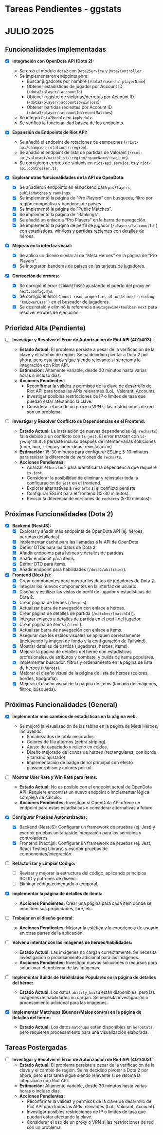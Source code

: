 # Tareas Pendientes - ggstats
# JULIO 2025
## Funcionalidades Implementadas

- [x] **Integración con OpenDota API (Dota 2):**
    - Se creó el módulo `dota2` con `Dota2Service` y `Dota2Controller`.
    - Se implementaron endpoints para:
        - Buscar jugadores por nombre (`/dota2/search/:playerName`)
        - Obtener estadísticas de jugador por Account ID (`/dota2/player/:accountId`)
        - Obtener registro de victorias/derrotas por Account ID (`/dota2/player/:accountId/winloss`)
        - Obtener partidas recientes por Account ID (`/dota2/player/:accountId/recentMatches`)
    - Se integró `Dota2Module` en `AppModule`.
    - Se verificó la funcionalidad básica de los endpoints.

- [x] **Expansión de Endpoints de Riot API:**
    - Se añadió el endpoint de rotaciones de campeones (`/riot-api/champion-rotations/:region`).
    - Se añadió el endpoint de lista de partidas de Valorant (`/riot-api/valorant/matchlist/:region/:gameName/:tagLine`).
    - Se corrigieron errores de sintaxis en `riot-api.service.ts` y `riot-api.controller.ts`.

- [x] **Explorar otras funcionalidades de la API de OpenDota:**
    - [x] Se añadieron endpoints en el backend para `proPlayers`, `publicMatches` y `rankings`.
    - [x] Se implementó la página de "Pro Players" con búsqueda, filtro por región competitiva y banderas de países.
    - [x] Se implementó la página de "Public Matches".
    - [x] Se implementó la página de "Rankings".
    - [x] Se añadió un enlace a "Pro Players" en la barra de navegación.
    - [x] Se implementó la página de perfil de jugador (`/players/[accountId]`) con estadísticas, win/loss y partidas recientes con detalles de héroes.

- [x] **Mejoras en la interfaz visual:**
    - [x] Se aplicó un diseño similar al de "Meta Heroes" en la página de "Pro Players".
    - [x] Se integraron banderas de países en las tarjetas de jugadores.

- [x] **Corrección de errores:**
    - [x] Se corrigió el error `ECONNREFUSED` ajustando el puerto del proxy en `next.config.mjs`.
    - [x] Se corrigió el error `Cannot read properties of undefined (reading 'toLowerCase')` en el buscador de jugadores.
    - [x] Se desinstaló y eliminó la referencia a `@stagewise/toolbar-next` para resolver errores de ejecución.

## Prioridad Alta (Pendiente)

- [ ] **Investigar y Resolver el Error de Autorización de Riot API (401/403):**
    - **Estado Actual:** El problema persiste a pesar de la verificación de la clave y el cambio de región. Se ha decidido pivotar a Dota 2 por ahora, pero esta tarea sigue siendo relevante si se retoma la integración con Riot API.
    - **Estimación:** Altamente variable, desde 30 minutos hasta varias horas o incluso días.
    - **Acciones Pendientes:**
        - Reconfirmar la validez y permisos de la clave de desarrollo de Riot API para todas las APIs relevantes (LoL, Valorant, Account).
        - Investigar posibles restricciones de IP o límites de tasa que puedan estar afectando la clave.
        - Considerar el uso de un proxy o VPN si las restricciones de red son un problema.

- [ ] **Investigar y Resolver Conflicto de Dependencias en el Frontend:**
    - **Estado Actual:** La instalación de nuevas dependencias (ej. `recharts`) falla debido a un conflicto con `ts-jest`. El error `ETARGET` con `ts-jest@^30.0.0` persiste incluso después de intentar varias soluciones (npm, bun, --legacy-peer-deps, reinstalación).
    - **Estimación:** 15-30 minutos para configurar ESLint; 5-10 minutos para revisar la diferencia de versiones de `recharts`.
    - **Acciones Pendientes:**
        - Analizar el `bun.lock` para identificar la dependencia que requiere `ts-jest`.
        - Considerar la posibilidad de eliminar y reinstalar toda la configuración de `jest` en el frontend.
        - Explorar alternativas a `recharts` si el conflicto persiste.
        - Configurar ESLint para el frontend (15-30 minutos).
        - Revisar la diferencia de versiones de `recharts` (5-10 minutos).

## Próximas Funcionalidades (Dota 2)

- [x] **Backend (NestJS):**
    - [x] Explorar y añadir más endpoints de OpenDota API (ej. héroes, partidas detalladas).
    - [x] Implementar caché para las llamadas a la API de OpenDota.
    - [x] Definir DTOs para los datos de Dota 2.
    - [x] Añadir endpoints para héroes y detalles de partidas.
    - [x] Añadir endpoint para ítems.
    - [x] Definir DTO para ítems.
    - [x] Añadir endpoint para habilidades (`/dota2/abilities`).

- [x] **Frontend (Next.js):**
    - [x] Crear componentes para mostrar los datos de jugadores de Dota 2.
    - [x] Integrar los nuevos componentes en la interfaz de usuario.
    - [x] Diseñar y estilizar las vistas de perfil de jugador y estadísticas de Dota 2.
    - [x] Crear página de héroes (`/heroes`).
    - [x] Actualizar barra de navegación con enlace a héroes.
    - [x] Crear página de detalles de partida (`/matches/[matchId]`).
    - [x] Integrar enlaces a detalles de partida en el perfil del jugador.
    - [x] Crear página de ítems (`/items`).
    - [x] Actualizar barra de navegación con enlace a ítems.
    - [x] Asegurar que los estilos visuales se apliquen correctamente (incluyendo la imagen de fondo y la configuración de Tailwind).
    - [x] Mostrar detalles de partida (jugadores, héroes, ítems).
    - [x] Mejorar la página de detalles del héroe con estadísticas profesionales, de atributos y combate, y builds de ítems populares.
    - [x] Implementar buscador, filtros y ordenamiento en la página de lista de héroes (`/heroes`).
    - [x] Mejorar el diseño visual de la página de lista de héroes (colores, bordes, tipografía).
    - [x] Mejorar el diseño visual de la página de ítems (tamaño de imágenes, filtros, búsqueda).

## Próximas Funcionalidades (General)

- [x] **Implementar más cambios de estadísticas en la página web.**
    - Se mejoró la visualización de las tablas en la página de Meta Héroes, incluyendo:
        - Encabezados de tabla mejorados.
        - Colores de fila alternos (zebra striping).
        - Ajuste de espaciado y relleno en celdas.
        - Diseño mejorado de iconos de héroes (rectangulares, con borde y tamaño ajustado).
        - Implementación de badge de rol principal con efecto glassmorphism y colores por rol.
- [ ] **Mostrar User Rate y Win Rate para Ítems:**
    - **Estado Actual:** No es posible con el endpoint actual de OpenDota API. Requiere encontrar un nuevo endpoint o implementar lógica compleja de cálculo.
    - **Acciones Pendientes:** Investigar si OpenDota API ofrece un endpoint para estas estadísticas o considerar alternativas a futuro.
- [x] **Configurar Pruebas Automatizadas:**
    - [x] Backend (NestJS): Configurar un framework de pruebas (ej. Jest) y escribir pruebas unitarias/de integración para los servicios y controladores.
    - [x] Frontend (Next.js): Configurar un framework de pruebas (ej. Jest, React Testing Library) y escribir pruebas de componentes/integración.

- [ ] **Refactorizar y Limpiar Código:**
    - [ ] Revisar y mejorar la estructura del código, aplicando principios SOLID y patrones de diseño.
    - [ ] Eliminar código comentado o temporal.

- [x] **Implementar la página de detalles de ítems:**
    - **Acciones Pendientes:** Crear una página para cada ítem donde se muestren sus propiedades, lore, etc.

- [ ] **Trabajar en el diseño general:**
    - **Acciones Pendientes:** Mejorar la estética y la experiencia de usuario en otras partes de la aplicación.

- [ ] **Volver a intentar con las imágenes de héroes/habilidades:**
    - **Estado Actual:** Las imágenes no cargan correctamente. Se necesita investigación o procesamiento adicional para las imágenes.
    - **Acciones Pendientes:** Investigar nuevas soluciones o recursos para solucionar el problema de las imágenes.

- [ ] **Implementar Builds de Habilidades Populares en la página de detalles del héroe:**
    - **Estado Actual:** Los datos `ability_build` están disponibles, pero las imágenes de habilidades no cargan. Se necesita investigación o procesamiento adicional para las imágenes.

- [x] **Implementar Matchups (Buenos/Malos contra) en la página de detalles del héroe:**
    - **Estado Actual:** Los datos `matchups` están disponibles en `heroStats`, pero requieren procesamiento para una visualización elaborada.

## Tareas Postergadas

- [ ] **Investigar y Resolver el Error de Autorización de Riot API (401/403):**
    - **Estado Actual:** El problema persiste a pesar de la verificación de la clave y el cambio de región. Se ha decidido pivotar a Dota 2 por ahora, pero esta tarea sigue siendo relevante si se retoma la integración con Riot API.
    - **Estimación:** Altamente variable, desde 30 minutos hasta varias horas o incluso días.
    - **Acciones Pendientes:**
        - Reconfirmar la validez y permisos de la clave de desarrollo de Riot API para todas las APIs relevantes (LoL, Valorant, Account).
        - Investigar posibles restricciones de IP o límites de tasa que puedan estar afectando la clave.
        - Considerar el uso de un proxy o VPN si las restricciones de red son un problema.